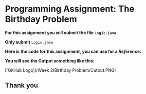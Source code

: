 # Programming Assignment: The Birthday Problem

**For this assignment you will submit the file ```Logic.java```** 

**Only submit** ``` Logic.java ```
 
**Here is the code for this assignment, you can use for a _Reference_.**

**You will see the Output something like this:**

![GitHub Logo](/Week 2/Birthday Problem/Output.PNG)

## Thank you
